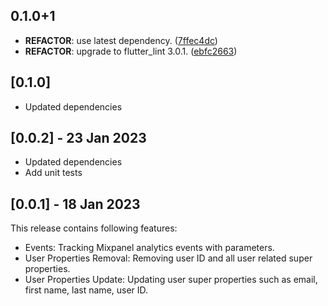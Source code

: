 ## 0.1.0+1

 - **REFACTOR**: use latest dependency. ([7ffec4dc](https://github.com/djangoflow/flutter-djangoflow/commit/7ffec4dcd4b52bebde4fa37706649556ae7d6394))
 - **REFACTOR**: upgrade to flutter_lint 3.0.1. ([ebfc2663](https://github.com/djangoflow/flutter-djangoflow/commit/ebfc266338959dece73dd2b2198277ef0d225bb2))

## [0.1.0]

- Updated dependencies

## [0.0.2] - 23 Jan 2023

- Updated dependencies
- Add unit tests

## [0.0.1] - 18 Jan 2023

This release contains following features:

- Events: Tracking Mixpanel analytics events with parameters.
- User Properties Removal: Removing user ID and all user related super properties.
- User Properties Update: Updating user super properties such as email, first name, last name, user ID.
